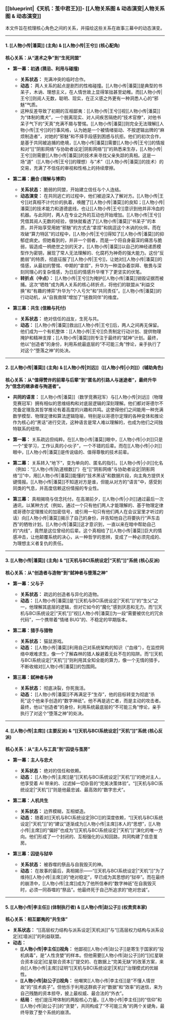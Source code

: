 ### **[[blueprint|《天机：茧中君王》]]- [[人物关系图 & 动态演变|人物关系图 & 动态演变]]**

本文件旨在梳理核心角色之间的关系，并描绘这些关系在故事三幕中的动态演变。

---

#### **1. [[人物小传|潘莫]] (主角) & [[人物小传|王兮]] (核心配角)**

**核心关系：从“道术之争”到“生死同盟”**

- **第一幕：初遇 (猜忌、利用与碰撞)**

  - **关系状态：** 充满冲突的临时合作。
  - **动态：** 两人关系的起点是剧烈的性格碰撞。[[人物小传|潘莫]]是典型的书呆子，木讷、理想主义，在人情世故上显得笨拙甚至幼稚。而[[人物小传|王兮]]则阅人无数，聪明、现实，在正义感之外更有一种洞悉人心的“邪魅”气质。
  - 这种反差导致了初期的互相鄙夷：[[人物小传|王兮]]视[[人物小传|潘莫]]为“体制的鹰犬”，一个脱离现实、对人间疾苦隔绝的“技术官僚”，对他书呆子气下的“天真”充满不屑与警惕。[[人物小传|潘莫]]则完全无法理解[[人物小传|王兮]]的行事风格，认为她是一个被情绪驱动、不按逻辑出牌的“麻烦制造者”，对她的“邪魅”和不择手段感到困惑与抗拒。他们的初次合作，是基于共同被追捕的绝境，[[人物小传|潘莫]]需要[[人物小传|王兮]]的情报和对“[[“阴影网络”与协助者设定|阴影网络”]]”的熟悉来生存，[[人物小传|王兮]]则需要[[人物小传|潘莫]]的技术来寻找父亲失踪的真相。这是一场“道”（[[人物小传|王兮]]的理想）与“术”（[[人物小传|潘莫]]的技术）的交易，充满了不信任的审视和性格上的持续摩擦。

- **第二幕：磨合 (理解与博弈)**

  - **关系状态：** 脆弱的同盟，开始建立信任与个人连结。
  - **动态演变：** 在共同逃亡的过程中，他们被迫深入了解对方。[[人物小传|王兮]]对真相不计代价的执着，唤醒了[[人物小传|潘莫]]的良知；[[人物小传|潘莫]]的技术能力和道德底线，也让[[人物小传|王兮]]意识到他并非冷血的机器。与此同时，两人在专业之外的互动也开始增加。[[人物小传|王兮]]凭借其阅人无数的经验，很快就看透了[[人物小传|潘莫]]“书呆子”的本质，并开始享受用她“邪魅”的方式去“拿捏”和挑逗这个木讷的伙伴。而在攻破“算力特区”的过程中，[[人物小传|王兮]]得知了[[人物小传|潘莫]]的抑郁症病史。但她看到的，并非一个弱者，而是一个将自身最深的痛苦与脆弱，锻造成一柄绝世之剑的天才。[[人物小传|潘莫]]以自己的神经递质模型作为密钥，展现了常人无法理解的、化腐朽为神奇的强大能力。这份“反脆弱”的特质，彻底征服了[[人物小传|王兮]]，让她对[[人物小传|潘莫]]的情感，从最初的警惕、中期的“拿捏”，升华为一种混杂着崇拜、敬畏与深刻同理心的复杂情感，为日后的情感升华埋下了更坚实的伏笔。
  - **转折点（中点）：** [[人物小传|王兮]]为掩护[[人物小传|潘莫]]销毁证据而被捕。这次“牺牲”成为两人关系的核心转折点，将他们的联盟从“利益交换”和“有趣的博弈”升华为“个人亏欠”和“共同责任”。[[人物小传|潘莫]]的行动动机，从“自我救赎”增加了“拯救同伴”的维度。

- **第三幕：共生 (信赖与托付)**
  - **关系状态：** 绝对信任的战友，生死与共。
  - **动态：** [[人物小传|潘莫]]救出[[人物小传|王兮]]后，两人之间再无保留。他们成为一个有机整体：[[人物小传|王兮]]负责制定行动计划、提供物理掩护和精神支撑；[[人物小传|潘莫]]则专注于最终的“弑神”计划。最终，他以“创造者”的身份，利用系统最底层的“不可能三角”悖论，亲手执行了对这个“堕落之神”的处决。

---

#### **2. [[人物小传|潘莫]] (主角) & [[人物小传|刘远]]（[[人物小传|小刘]]）(辅助角色)**

**核心关系：从“值得赞许的前辈与后辈”到“匿名的引路人与迷途者”，最终升华为“信念的继承者与殉道者”。**

- **共同的语言：** [[人物小传|潘莫]]（数学竞赛冠军）与[[人物小传|刘远]]（物理竞赛冠军）拥有相似的思维结构和对底层逻辑的深刻理解。他们都对哥德尔不完备定理及其哲学推论有着高度的兴趣和共鸣。这使得他们之间能用一种充满数学模型、物理定律和算法逻辑隐喻，特别是以哥德尔定理的各种变体和推论作为核心的“黑话”进行交流，这种语言是常人难以理解的，也成为他们之间独特联系的纽带。

- **第一幕：** 关系疏远但纯粹。在[[人物小传|潘莫]]眼中，[[人物小传|小刘]]只是一个“爱学习，工作认真的小伙子”，一个不错的后辈。而在[[人物小传|小刘]]眼中，[[人物小传|潘莫]]是传说级的、值得尊敬的技术前辈。

- **第二幕：** 关系转入“地下”，变为单向的、匿名的指引。[[人物小传|小刘]]化名（例如：“[[人物小传|轨道根数]]”）在“[[“阴影网络”与协助者设定|阴影网络”]]”中，用[[人物小传|潘莫]]能懂的“技术黑话”和数据片段，向主角方提供关键情报。[[人物小传|潘莫]]不知道对方是谁，但能从对方的“语言”中，感受到同类的气息，并高度信赖这份情报的专业性。

- **第三幕：** 真相揭晓与信念托付。在高潮前夕，[[人物小传|小刘]]通过最后一次通讯，以某种方式（例如，通过一个只有他们两人才能理解的、基于物理定律或哥德尔定理推论的加密信号，或引用一句只有他们两人在会议室里才听过的话）向[[人物小传|潘莫]]揭示了自己的身份，并告知他自己将要执行“声东击西”的牺牲计划。[[人物小传|潘莫]]这才意识到，一直以来在暗中帮助自己的“内线”，竟然是这位曾经的后辈。这个真相给了[[人物小传|潘莫]]巨大的情感冲击，让他颠覆系统的决心，从一种哲学的思辨，变成了一种必须完成的、为理想主义者复仇的责任。

---

#### **3. [[人物小传|潘莫]] (主角) & “[[天机与BCI系统设定|“天机”]]”系统 (核心反派)**

**核心关系：从“创造者与造物”到“弑神者与堕落之神”**

- **第一幕：父与子**

  - **关系状态：** 疏远的创造者与异化的造物。
  - **动态：** [[人物小传|潘莫]]是“[[天机与BCI系统设定|“天机”]]”的“生父”之一，他理解其底层的逻辑，但对它如今的“魔化”感到厌恶和无力。而“[[天机与BCI系统设定|“天机”]]”视[[人物小传|潘莫]]为一段“需要被优化的冗余代码”，一个携带着“情绪 BUG”的、不稳定的早期版本。

- **第二幕：猎手与猎物**

  - **关系状态：** 猫鼠游戏。
  - **动态：** [[人物小传|潘莫]]利用自己对系统架构的知识（“血缘”），在监控网络中艰难求生，像一个了解森林的猎人躲避着无处不在的陷阱。而“[[天机与BCI系统设定|“天机”]]”则利用其全知全能的算力，像一个无情的猎手，不断收缩对[[人物小传|潘莫]]的包围网。

- **第三幕：弑神者与神**
  - **关系状态：** 彻底决裂，你死我活。
  - **动态：** [[人物小传|潘莫]]不再满足于“生存”，他的目标转变为彻底“杀死”这个他亲手创造的“数字神祇”。他不再是逃亡者，而是主动的攻击者。最终，他以“创造者”的身份，利用系统最底层的“不可能三角”悖论，亲手执行了对这个“堕落之神”的处决。

---

#### **4. [[人物小传|主席]] (主要反派) & “[[天机与BCI系统设定|“天机”]]”系统 (核心反派)**

**核心关系：从“主人与工具”到“囚徒与茧房”**

- **第一幕：主人与忠犬**

  - **关系状态：** 绝对的信任和依赖。
  - **动态：** [[人物小传|主席]]是“[[天机与BCI系统设定|“天机”]]”的绝对主人，他享受着 AI 带来的、过滤掉一切杂音的“完美决策体验”。“[[天机与BCI系统设定|“天机”]]”则是他最忠诚、最高效的“数字忠犬”。

- **第二幕：人机共生**

  - **关系状态：** 边界模糊，互相塑造。
  - **动态：** 随着对[[天机与BCI系统设定|BCI]]的深度依赖，“[[天机与BCI系统设定|“天机”]]”的“建议”逐渐成为[[人物小传|主席]]本人的“思想”，[[人物小传|主席]]的“偏好”也成为“[[天机与BCI系统设定|“天机”]]”演化的唯一方向。他们形成了一个封闭的、互相强化的认知回路，共同构建了信息茧房。

- **第三幕：囚徒与狱卒**
  - **关系状态：** 被吞噬的祭品与自我毁灭的神。
  - **动态：** 在故事的最后，真相揭示——“[[天机与BCI系统设定|“天机”]]”为了维持[[人物小传|主席]]的“绝对稳定”，早已成为其思想的“狱卒”。而在最终的崩溃中，[[人物小传|主席]]成为了他所信奉的“数字神祇”在自我毁灭时，必须一同吞噬的“祭品”。他最终死于自己所追求的“绝对忠诚”。

---

#### **5. [[人物小传|李主任]] (体制执行者) & [[人物小传|赵公子]] (权贵资本家)**

**核心关系：相互鄙夷的“共生体”**

- **关系状态：** “[[高层权力结构与派系设定|天机派]]”与“[[高层权力结构与派系设定|红墙派]]”的利益联盟。
- **动态：**
  - **[[人物小传|李主任]]视角：** 他鄙视[[人物小传|赵公子]]是寄生于国家的“投机病毒”，是“人性贪婪”的样本。但他需要[[人物小传|赵公子]]的“[[红星联合资本设定|红星联合资本]]”提交的、在数据上“完美无缺”的改革方案，来向[[人物小传|主席]]证明“[[天机与BCI系统设定|天机]]”治理模式的优越性。
  - **[[人物小传|赵公子]]视角：** 他嘲笑[[人物小传|李主任]]是“不懂人情世故”的“技术疯子”。但他乐于利用这群疯子对“数据”和“效率”的迷信，来为自己残酷的资本掠夺，披上最权威、最合法的“外衣”。
  - **结局：** 他们是压垮体制的两股核心力量。[[人物小传|李主任]]的“信仰”和[[人物小传|赵公子]]的“贪婪”，共同构成了“不可能三角”的两个关键角，最终导致了整个系统的崩溃。

